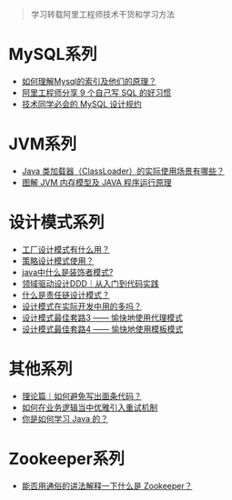 <font face="幼圆">

> 学习转载阿里工程师技术干货和学习方法

</font>

# MySQL系列

  - [如何理解Mysql的索引及他们的原理？](https://www.zhihu.com/question/26113830/answer/2274019227)
  - [阿里工程师分享 9 个自己写 SQL 的好习惯](https://www.zhihu.com/question/29619558/answer/1920919756)
  - [技术同学必会的 MySQL 设计规约](https://mp.weixin.qq.com/s/XC8e5iuQtfsrEOERffEZ-Q)

# JVM系列

  - [Java 类加载器（ClassLoader）的实际使用场景有哪些？](https://www.zhihu.com/question/46719811/answer/1739289578)
  - [图解 JVM 内存模型及 JAVA 程序运行原理](https://zhuanlan.zhihu.com/p/631232458)

# 设计模式系列

  - [工厂设计模式有什么用？](https://www.zhihu.com/question/24843188/answer/2690577309)
  - [策略设计模式使用？](https://www.zhihu.com/question/31162942/answer/2723018963)
  - [java中什么是装饰者模式?](https://www.zhihu.com/question/32007641/answer/2750755082)
  - [领域驱动设计DDD｜从入门到代码实践](https://zhuanlan.zhihu.com/p/633633788)
  - [什么是责任链设计模式？](https://www.zhihu.com/question/37027335/answer/2880644814)
  - [设计模式在实际开发中用的多吗？](https://www.zhihu.com/question/29477933/answer/3061179965)
  - [设计模式最佳套路3 —— 愉快地使用代理模式](https://zhuanlan.zhihu.com/p/381795745)
  - [设计模式最佳套路4 —— 愉快地使用模板模式](https://zhuanlan.zhihu.com/p/387233001)

# 其他系列

  - [理论篇｜如何避免写出面条代码？](https://zhuanlan.zhihu.com/p/629830000)
  - [如何在业务逻辑当中优雅引入重试机制](https://zhuanlan.zhihu.com/p/349017775)
  - [你是如何学习 Java 的？](https://www.zhihu.com/question/265634331/answer/2360227934)

# Zookeeper系列

  - [能否用通俗的讲法解释一下什么是 Zookeeper？](https://www.zhihu.com/question/65852003/answer/2172164880)
  